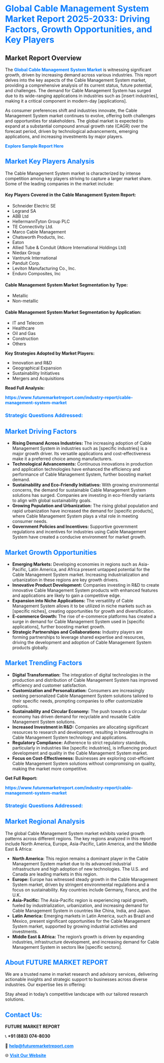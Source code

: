 <h1 style="color: #007BFF;">Global Cable Management System Market Report 2025-2033: Driving Factors, Growth Opportunities, and Key Players</h1>

<section id="overview">
<h2>Market Report Overview</h2>
<p>The <a href="https://www.futuremarketreport.com/industry-report/cable-management-system-market" style="color: #007BFF; text-decoration: none;"><strong>Global Cable Management System Market</strong></a> is witnessing significant growth, driven by increasing demand across various industries. This report delves into the key aspects of the Cable Management System market, providing a comprehensive analysis of its current status, future potential, and challenges. The demand for Cable Management System has surged due to its wide-ranging applications in industries such as [insert industries], making it a critical component in modern-day [applications].</p>
<p>As consumer preferences shift and industries innovate, the Cable Management System market continues to evolve, offering both challenges and opportunities for stakeholders. The global market is expected to expand at a substantial compound annual growth rate (CAGR) over the forecast period, driven by technological advancements, emerging applications, and increasing investments by major players.</p>
</section>

<section id="overview">
<p><a href="https://www.futuremarketreport.com/request-sample/reportId=88310" style="color: #007BFF; text-decoration: none;"><strong>Explore Sample Report Here</strong></a></p>
</section>

<section id="key-players">
<h2 style="color: #007BFF;">Market Key Players Analysis</h2>
<p>The Cable Management System market is characterized by intense competition among key players striving to capture a larger market share. Some of the leading companies in the market include:</p>
<h4>Key Players Covered in the Cable Management System Report:</h4>
<ul><li>Schneider Electric SE</li><li>Legrand SA</li><li>ABB Ltd</li><li>HellermannTyton Group PLC</li><li>TE Connectivity Ltd.</li><li>Marco Cable Management</li><li>Chatsworth Products, Inc.</li><li>Eaton</li><li>Allied Tube &amp; Conduit (Atkore International Holdings Ltd)</li><li>Niedax Group</li><li>Vantrunk International</li><li>Panduit Corp.</li><li>Leviton Manufacturing Co., Inc.</li><li>Enduro Composites, Inc</li></ul>
<h4>Cable Management System Market Segmentation by Type:</h4>
<ul><li>Metallic</li><li>Non-metallic</li></ul>

<h4>Cable Management System Market Segmentation by Application:</h4>
<ul><li>IT and Telecom</li><li>Healthcare</li><li>Oil and Gas</li><li>Construction</li><li>Others</li></ul>
<p><strong>Key Strategies Adopted by Market Players:</strong></p>
<ul>
<li>Innovation and R&D</li>
<li>Geographical Expansion</li>
<li>Sustainability Initiatives</li>
<li>Mergers and Acquisitions</li>
</ul>
</section>

<section>
<p><strong>Read Full Analysis: </strong></p><a href="https://www.futuremarketreport.com/industry-report/cable-management-system-market" style="color: #007BFF; text-decoration: none;"><strong>https://www.futuremarketreport.com/industry-report/cable-management-system-market</strong></a>
<h3 style="color: #007BFF;">Strategic Questions Addressed:</h3>
</section>

<section id="driving-factors">
<h2 style="color: #007BFF;">Market Driving Factors</h2>
<ul>
<li><strong>Rising Demand Across Industries:</strong> The increasing adoption of Cable Management System in industries such as [specific industries] is a major growth driver. Its versatile applications and cost-effectiveness make it a preferred choice among manufacturers.</li>
<li><strong>Technological Advancements:</strong> Continuous innovations in production and application technologies have enhanced the efficiency and performance of Cable Management System, further boosting market demand.</li>
<li><strong>Sustainability and Eco-Friendly Initiatives:</strong> With growing environmental concerns, the demand for sustainable Cable Management System solutions has surged. Companies are investing in eco-friendly variants to align with global sustainability goals.</li>
<li><strong>Growing Population and Urbanization:</strong> The rising global population and rapid urbanization have increased the demand for [specific products], where Cable Management System plays a vital role in meeting consumer needs.</li>
<li><strong>Government Policies and Incentives:</strong> Supportive government regulations and incentives for industries using Cable Management System have created a conducive environment for market growth.</li>
</ul>
</section>

<section id="growth-opportunities">
<h2 style="color: #007BFF;">Market Growth Opportunities</h2>
<ul>
<li><strong>Emerging Markets:</strong> Developing economies in regions such as Asia-Pacific, Latin America, and Africa present untapped potential for the Cable Management System market. Increasing industrialization and urbanization in these regions are key growth drivers.</li>
<li><strong>Innovative Product Development:</strong> Companies investing in R&D to create innovative Cable Management System products with enhanced features and applications are likely to gain a competitive edge.</li>
<li><strong>Expansion into Niche Applications:</strong> The versatility of Cable Management System allows it to be utilized in niche markets such as [specific niches], creating opportunities for growth and diversification.</li>
<li><strong>E-commerce Growth:</strong> The rise of e-commerce platforms has created a surge in demand for Cable Management System used in [specific applications], further boosting market growth.</li>
<li><strong>Strategic Partnerships and Collaborations:</strong> Industry players are forming partnerships to leverage shared expertise and resources, driving the development and adoption of Cable Management System products globally.</li>
</ul>
</section>

<section id="trending-factors">
<h2 style="color: #007BFF;">Market Trending Factors</h2>
<ul>
<li><strong>Digital Transformation:</strong> The integration of digital technologies in the production and distribution of Cable Management System has improved efficiency and customer satisfaction.</li>
<li><strong>Customization and Personalization:</strong> Consumers are increasingly seeking personalized Cable Management System solutions tailored to their specific needs, prompting companies to offer customizable options.</li>
<li><strong>Sustainability and Circular Economy:</strong> The push towards a circular economy has driven demand for recyclable and reusable Cable Management System solutions.</li>
<li><strong>Increased Investment in R&D:</strong> Companies are allocating significant resources to research and development, resulting in breakthroughs in Cable Management System technology and applications.</li>
<li><strong>Regulatory Compliance:</strong> Adherence to strict regulatory standards, particularly in industries like [specific industries], is influencing product development and quality in the Cable Management System market.</li>
<li><strong>Focus on Cost-Effectiveness:</strong> Businesses are exploring cost-efficient Cable Management System solutions without compromising on quality, making the market more competitive.</li>
</ul>
</section>

<section>
<p><strong>Get Full Report: </strong></p><a href="https://www.futuremarketreport.com/industry-report/cable-management-system-market" style="color: #007BFF; text-decoration: none;"><strong>https://www.futuremarketreport.com/industry-report/cable-management-system-market</strong></a>
<h3 style="color: #007BFF;">Strategic Questions Addressed:</h3>
</section>


<section id="regional-analysis">
<h2 style="color: #007BFF;">Market Regional Analysis</h2>
<p>The global Cable Management System market exhibits varied growth patterns across different regions. The key regions analyzed in this report include North America, Europe, Asia-Pacific, Latin America, and the Middle East & Africa:</p>
<ul>
<li><strong>North America:</strong> This region remains a dominant player in the Cable Management System market due to its advanced industrial infrastructure and high adoption of new technologies. The U.S. and Canada are leading markets in this region.</li>
<li><strong>Europe:</strong> Europe has witnessed steady growth in the Cable Management System market, driven by stringent environmental regulations and a focus on sustainability. Key countries include Germany, France, and the U.K.</li>
<li><strong>Asia-Pacific:</strong> The Asia-Pacific region is experiencing rapid growth, fueled by industrialization, urbanization, and increasing demand for Cable Management System in countries like China, India, and Japan.</li>
<li><strong>Latin America:</strong> Emerging markets in Latin America, such as Brazil and Mexico, present significant opportunities for the Cable Management System market, supported by growing industrial activities and investments.</li>
<li><strong>Middle East & Africa:</strong> The region’s growth is driven by expanding industries, infrastructure development, and increasing demand for Cable Management System in sectors like [specific sectors].</li>
</ul>
</section>

<footer>
<h2 style="color: #007BFF;">About FUTURE MARKET REPORT</h2>
<p>We are a trusted name in market research and advisory services, delivering actionable insights and strategic support to businesses across diverse industries. Our expertise lies in offering:</p>

<p>Stay ahead in today’s competitive landscape with our tailored research solutions.</p>

<h2 style="color: #007BFF;">Contact Us:</h2>
<p><strong>FUTURE MARKET REPORT</strong></p>
<p>📞 <strong>+91 (883) 074-8030</strong></p>
<p>📧 <strong><a href="mailto:help@futuremarketreport.com" style="color: #007BFF;">help@futuremarketreport.com</a></strong></p>
<p>🌐 <strong><a href="https://www.futuremarketreport.com/" style="color: #007BFF;">Visit Our Website</a></strong></p>
</footer>
